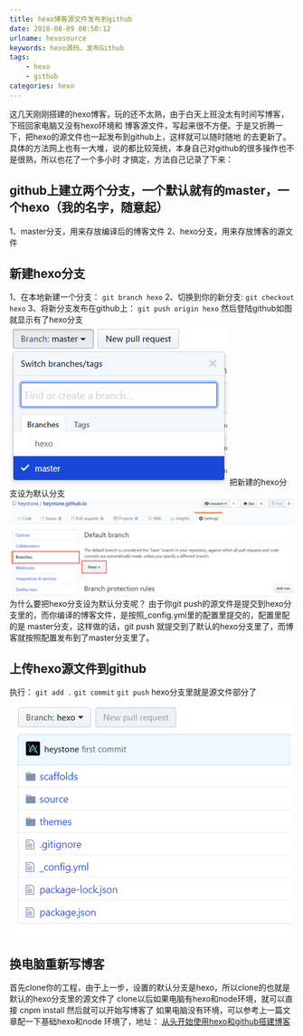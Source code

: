 ```yaml
---
title: hexo博客源文件发布到github
date: 2018-08-09 08:50:12
urlname: hexosource
keywords: hexo源码、发布Github
tags:
    - hexo
    - github
categories: hexo
---
```

这几天刚刚搭建的hexo博客，玩的还不太熟，由于白天上班没太有时间写博客，下班回家电脑又没有hexo环境和
博客源文件，写起来很不方便。于是又折腾一下，把hexo的源文件也一起发布到github上，这样就可以随时随地
的去更新了。
具体的方法网上也有一大堆，说的都比较笼统，本身自己对github的很多操作也不是很熟，所以也花了一个多小时
才搞定，方法自己记录了下来：
## github上建立两个分支，一个默认就有的master，一个hexo（我的名字，随意起）
  1、master分支，用来存放编译后的博客文件
  2、hexo分支，用来存放博客的源文件
## 新建hexo分支
  1、在本地新建一个分支：
  `git branch hexo`
  2、切换到你的新分支: 
  `git checkout hexo`
  3、将新分支发布在github上： 
  `git push origin hexo`
  然后登陆github如图就显示有了hexo分支
  ![](/images/sourcetogithub/branch.png)
  把新建的hexo分支设为默认分支
  ![](/images/sourcetogithub/default.png)
  为什么要把hexo分支设为默认分支呢？
  由于你git push的源文件是提交到hexo分支里的，而你编译的博客文件，是按照_config.yml里的配置里提交的，配置里配的是
  master分支，这样做的话，git push 就提交到了默认的hexo分支里了，而博客就按照配置发布到了master分支里了。
## 上传hexo源文件到github
  执行：
  `git add .`
  `git commit`
  `git push`
  hexo分支里就是源文件部分了
  ![](/images/sourcetogithub/hexosource.png)

## 换电脑重新写博客
  首先clone你的工程，由于上一步，设置的默认分支是hexo，所以clone的也就是默认的hexo分支里的源文件了
  clone以后如果电脑有hexo和node环境，就可以直接
  cnpm install
  然后就可以开始写博客了
  如果电脑没有环境，可以参考上一篇文章配一下基础hexo和node 环境了，地址：
  [从头开始使用hexo和github搭建博客](http://heyheystone.com/2018/08/01/%E6%89%8B%E6%8A%8A%E6%89%8B%E6%95%99%E4%BD%A0%E5%A6%82%E4%BD%95%E7%94%A8hexo%E5%92%8Cgithub%E6%90%AD%E5%BB%BA%E5%8D%9A%E5%AE%A2/#more)
  
